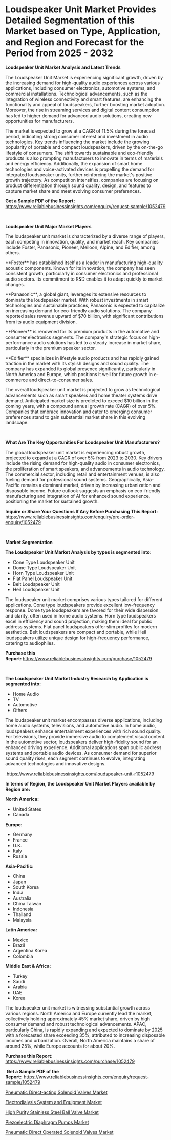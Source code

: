 <p><h1>Loudspeaker Unit Market Provides Detailed Segmentation of this Market based on Type, Application, and Region and Forecast for the Period from 2025 - 2032</h1></p><p><strong>Loudspeaker Unit Market Analysis and Latest Trends</strong></p>
<p><p>The Loudspeaker Unit Market is experiencing significant growth, driven by the increasing demand for high-quality audio experiences across various applications, including consumer electronics, automotive systems, and commercial installations. Technological advancements, such as the integration of wireless connectivity and smart features, are enhancing the functionality and appeal of loudspeakers, further boosting market adoption. Moreover, the rise in streaming services and digital content consumption has led to higher demand for advanced audio solutions, creating new opportunities for manufacturers.</p><p>The market is expected to grow at a CAGR of 11.5% during the forecast period, indicating strong consumer interest and investment in audio technologies. Key trends influencing the market include the growing popularity of portable and compact loudspeakers, driven by the on-the-go lifestyle of consumers. The shift towards sustainable and eco-friendly products is also prompting manufacturers to innovate in terms of materials and energy efficiency. Additionally, the expansion of smart home technologies and voice-activated devices is propelling the demand for integrated loudspeaker units, further reinforcing the market's positive growth trajectory. As competition intensifies, companies are focusing on product differentiation through sound quality, design, and features to capture market share and meet evolving consumer preferences.</p></p>
<p><strong>Get a Sample PDF of the Report:&nbsp;</strong> <a href="https://www.reliablebusinessinsights.com/enquiry/request-sample/1052479?utm_campaign=1121&utm_medium=2&utm_source=Github&utm_content=ia&utm_term=28022025&utm_id=loudspeaker-unit">https://www.reliablebusinessinsights.com/enquiry/request-sample/1052479</a></p>
<p>&nbsp;</p>
<p><strong>Loudspeaker Unit Major Market Players</strong></p>
<p><p>The loudspeaker unit market is characterized by a diverse range of players, each competing in innovation, quality, and market reach. Key companies include Foster, Panasonic, Pioneer, Meiloon, Alpine, and Edifier, among others.</p><p>**Foster** has established itself as a leader in manufacturing high-quality acoustic components. Known for its innovation, the company has seen consistent growth, particularly in consumer electronics and professional audio sectors. Its commitment to R&D enables it to adapt quickly to market changes.</p><p>**Panasonic**, a global giant, leverages its extensive resources to dominate the loudspeaker market. With robust investments in smart technologies and sustainable practices, Panasonic is expected to capitalize on increasing demand for eco-friendly audio solutions. The company reported sales revenue upward of $70 billion, with significant contributions from its audio equipment division. </p><p>**Pioneer** is renowned for its premium products in the automotive and consumer electronics segments. The company's strategic focus on high-performance audio solutions has led to a steady increase in market share, particularly in the premium speaker sector.</p><p>**Edifier** specializes in lifestyle audio products and has rapidly gained traction in the market with its stylish designs and sound quality. The company has expanded its global presence significantly, particularly in North America and Europe, which positions it well for future growth in e-commerce and direct-to-consumer sales.</p><p>The overall loudspeaker unit market is projected to grow as technological advancements such as smart speakers and home theater systems drive demand. Anticipated market size is predicted to exceed $10 billion in the coming years, with a compound annual growth rate (CAGR) of over 5%. Companies that embrace innovation and cater to emerging consumer preferences stand to gain substantial market share in this evolving landscape.</p></p>
<p>&nbsp;</p>
<p><strong>What Are The Key Opportunities For Loudspeaker Unit Manufacturers?</strong></p>
<p><p>The global loudspeaker unit market is experiencing robust growth, projected to expand at a CAGR of over 5% from 2023 to 2030. Key drivers include the rising demand for high-quality audio in consumer electronics, the proliferation of smart speakers, and advancements in audio technology. The commercial sector, including retail and entertainment venues, is also fueling demand for professional sound systems. Geographically, Asia-Pacific remains a dominant market, driven by increasing urbanization and disposable income. Future outlook suggests an emphasis on eco-friendly manufacturing and integration of AI for enhanced sound experience, positioning the market for sustained growth.</p></p>
<p><strong>Inquire or Share Your Questions If Any Before Purchasing This Report:</strong> <a href="https://www.reliablebusinessinsights.com/enquiry/pre-order-enquiry/1052479?utm_campaign=1121&utm_medium=2&utm_source=Github&utm_content=ia&utm_term=28022025&utm_id=loudspeaker-unit">https://www.reliablebusinessinsights.com/enquiry/pre-order-enquiry/1052479</a></p>
<p>&nbsp;</p>
<p><strong>Market Segmentation</strong></p>
<p><strong>The Loudspeaker Unit Market Analysis by types is segmented into:</strong></p>
<p><ul><li>Cone Type Loudspeaker Unit</li><li>Dome Type Loudspeaker Unit</li><li>Horn Type Loudspeaker Unit</li><li>Flat Panel Loudspeaker Unit</li><li>Belt Loudspeaker Unit</li><li>Heil Loudspeaker Unit</li></ul></p>
<p><p>The loudspeaker unit market comprises various types tailored for different applications. Cone type loudspeakers provide excellent low-frequency response. Dome type loudspeakers are favored for their wide dispersion and clarity, often used in home audio systems. Horn type loudspeakers excel in efficiency and sound projection, making them ideal for public address systems. Flat panel loudspeakers offer slim profiles for modern aesthetics. Belt loudspeakers are compact and portable, while Heil loudspeakers utilize unique design for high-frequency performance, catering to audiophiles.</p></p>
<p><strong>Purchase this Report:&nbsp;</strong><a href="https://www.reliablebusinessinsights.com/purchase/1052479?utm_campaign=1121&utm_medium=2&utm_source=Github&utm_content=ia&utm_term=28022025&utm_id=loudspeaker-unit">https://www.reliablebusinessinsights.com/purchase/1052479</a></p>
<p>&nbsp;</p>
<p><strong>The Loudspeaker Unit Market Industry Research by Application is segmented into:</strong></p>
<p><ul><li>Home Audio</li><li>TV</li><li>Automotive</li><li>Others</li></ul></p>
<p><p>The loudspeaker unit market encompasses diverse applications, including home audio systems, televisions, and automotive audio. In home audio, loudspeakers enhance entertainment experiences with rich sound quality. For televisions, they provide immersive audio to complement visual content. In the automotive sector, loudspeakers deliver high-fidelity sound for an enhanced driving experience. Additional applications span public address systems and portable audio devices. As consumer demand for superior sound quality rises, each segment continues to evolve, integrating advanced technologies and innovative designs.</p></p>
<p><a href="https://www.reliablebusinessinsights.com/loudspeaker-unit-r1052479?utm_campaign=1121&utm_medium=2&utm_source=Github&utm_content=ia&utm_term=28022025&utm_id=loudspeaker-unit">&nbsp;https://www.reliablebusinessinsights.com/loudspeaker-unit-r1052479</a></p>
<p><strong>In terms of Region, the Loudspeaker Unit Market Players available by Region are:</strong></p>
<p>
    <p> <strong> North America: </strong>
        <ul>
            <li>United States</li>
            <li>Canada</li>
        </ul>
        </p> 
    <p> <strong> Europe: </strong>
        <ul>
            <li>Germany</li>
            <li>France</li>
            <li>U.K.</li>
            <li>Italy</li>
            <li>Russia</li>
        </ul>
        </p> 
    <p> <strong> Asia-Pacific: </strong>
        <ul>
            <li>China</li>
            <li>Japan</li>
            <li>South Korea</li>
            <li>India</li>
            <li>Australia</li>
            <li>China Taiwan</li>
            <li>Indonesia</li>
            <li>Thailand</li>
            <li>Malaysia</li>
        </ul>
        </p> 
    <p> <strong> Latin America: </strong>
        <ul>
            <li>Mexico</li>
            <li>Brazil</li>
            <li>Argentina Korea</li>
            <li>Colombia</li>
        </ul>
        </p> 
    <p> <strong> Middle East & Africa: </strong>
        <ul>
            <li>Turkey</li>
            <li>Saudi</li>
            <li>Arabia</li>
            <li>UAE</li>
            <li>Korea</li>
        </ul>
    </p>
    </p>
<p><p>The loudspeaker unit market is witnessing substantial growth across various regions. North America and Europe currently lead the market, collectively holding approximately 45% market share, driven by high consumer demand and robust technological advancements. APAC, particularly China, is rapidly expanding and expected to dominate by 2025 with a forecasted share exceeding 35%, attributed to increasing disposable incomes and urbanization. Overall, North America maintains a share of around 25%, while Europe accounts for about 20%.</p></p>
<p><strong>Purchase this Report: </strong><a href="https://www.reliablebusinessinsights.com/purchase/1052479?utm_campaign=1121&utm_medium=2&utm_source=Github&utm_content=ia&utm_term=28022025&utm_id=loudspeaker-unit">https://www.reliablebusinessinsights.com/purchase/1052479</a></p>
<p>&nbsp;<strong>Get a Sample PDF of the Report:&nbsp;&nbsp;</strong><a href="https://www.reliablebusinessinsights.com/enquiry/request-sample/1052479?utm_campaign=1121&utm_medium=2&utm_source=Github&utm_content=ia&utm_term=28022025&utm_id=loudspeaker-unit">https://www.reliablebusinessinsights.com/enquiry/request-sample/1052479</a></p>
<p><strong></strong></p>
<p><p><a href="https://github.com/hillsmyung726/Market-Research-Report-List-1/blob/main/pneumatic-direct-acting-solenoid-valves-market.md?utm_campaign=1121&utm_medium=2&utm_source=Github&utm_content=ia&utm_term=28022025&utm_id=loudspeaker-unit">Pneumatic Direct-acting Solenoid Valves Market</a></p><p><a href="https://github.com/pearlinewhite4692/Market-Research-Report-List-1/blob/main/electrodialysis-system-and-equipment-market.md?utm_campaign=1121&utm_medium=2&utm_source=Github&utm_content=ia&utm_term=28022025&utm_id=loudspeaker-unit">Electrodialysis System and Equipment Market</a></p><p><a href="https://github.com/NargisHussain75/Market-Research-Report-List-1/blob/main/high-purity-stainless-steel-ball-valve-market.md?utm_campaign=1121&utm_medium=2&utm_source=Github&utm_content=ia&utm_term=28022025&utm_id=loudspeaker-unit">High Purity Stainless Steel Ball Valve Market</a></p><p><a href="https://github.com/FlorianWolf90/Market-Research-Report-List-1/blob/main/piezoelectric-diaphragm-pumps-market.md?utm_campaign=1121&utm_medium=2&utm_source=Github&utm_content=ia&utm_term=28022025&utm_id=loudspeaker-unit">Piezoelectric Diaphragm Pumps Market</a></p><p><a href="https://github.com/nafidurii/Market-Research-Report-List-1/blob/main/pneumatic-direct-operated-solenoid-valves-market.md?utm_campaign=1121&utm_medium=2&utm_source=Github&utm_content=ia&utm_term=28022025&utm_id=loudspeaker-unit">Pneumatic Direct Operated Solenoid Valves Market</a></p></p>